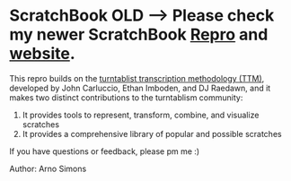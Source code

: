 # ScratchBook OLD --> Please check my newer ScratchBook <a href="https://github.com/arnosimons/scratchbook/" target="_blank">Repro</a> and <a href="https://www.scratchbook.app" target="_blank">website</a>.

This repro builds on the <a href="https://www.ttm-dj.com/" target="_blank">turntablist transcription methodology (TTM)</a>, developed by John Carluccio, Ethan Imboden, and DJ Raedawn, and it makes two distinct contributions to the turntablism community:

1) It provides tools to represent, transform, combine, and visualize scratches 
2) It provides a comprehensive library of popular and possible scratches

If you have questions or feedback, please pm me :)

Author: Arno Simons

